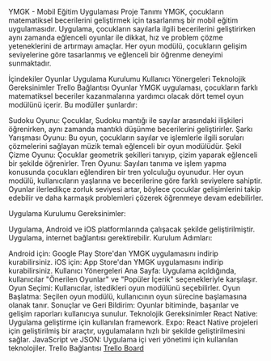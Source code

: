 YMGK - Mobil Eğitim Uygulaması
Proje Tanımı
YMGK, çocukların matematiksel becerilerini geliştirmek için tasarlanmış bir mobil eğitim uygulamasıdır. Uygulama, çocukların sayılarla ilgili becerilerini geliştirirken aynı zamanda eğlenceli oyunlar ile dikkat, hız ve problem çözme yeteneklerini de artırmayı amaçlar. Her oyun modülü, çocukların gelişim seviyelerine göre tasarlanmış ve eğlenceli bir öğrenme deneyimi sunmaktadır.

İçindekiler
Oyunlar
Uygulama Kurulumu
Kullanıcı Yönergeleri
Teknolojik Gereksinimler
Trello Bağlantısı
Oyunlar
YMGK uygulaması, çocukların farklı matematiksel beceriler kazanmalarına yardımcı olacak dört temel oyun modülünü içerir. Bu modüller şunlardır:

Sudoku Oyunu: Çocuklar, Sudoku mantığı ile sayılar arasındaki ilişkileri öğrenirken, aynı zamanda mantıklı düşünme becerilerini geliştirirler.
Şarkı Yarışması Oyunu: Bu oyun, çocukların sayılar ve işlemlerle ilgili soruları çözmelerini sağlayan müzik temalı eğlenceli bir oyun modülüdür.
Şekil Çizme Oyunu: Çocuklar geometrik şekilleri tanıyıp, çizim yaparak eğlenceli bir şekilde öğrenirler.
Tren Oyunu: Sayıları tanıma ve işlem yapma konusunda çocukları eğlendiren bir tren yolculuğu oyunudur.
Her oyun modülü, kullanıcıların yaşlarına ve becerilerine göre farklı seviyelere sahiptir. Oyunlar ilerledikçe zorluk seviyesi artar, böylece çocuklar gelişimlerini takip edebilir ve daha karmaşık problemleri çözerek öğrenmeye devam edebilirler.

Uygulama Kurulumu
Gereksinimler:

Uygulama, Android ve iOS platformlarında çalışacak şekilde geliştirilmiştir.
Uygulama, internet bağlantısı gerektirebilir.
Kurulum Adımları:

Android için: Google Play Store'dan YMGK uygulamasını indirip kurabilirsiniz.
iOS için: App Store'dan YMGK uygulamasını indirip kurabilirsiniz.
Kullanıcı Yönergeleri
Ana Sayfa: Uygulama açıldığında, kullanıcılar "Önerilen Oyunlar" ve "Popüler İçerik" seçenekleriyle karşılaşır.
Oyun Seçimi: Kullanıcılar, istedikleri oyun modülünü seçebilirler.
Oyun Başlatma: Seçilen oyun modülü, kullanıcının oyun sürecine başlamasına olanak tanır.
Sonuçlar ve Geri Bildirim: Oyunlar bitiminde, başarılar ve gelişim raporları kullanıcıya sunulur.
Teknolojik Gereksinimler
React Native: Uygulama geliştirme için kullanılan framework.
Expo: React Native projeleri için geliştirilmiş bir araçtır, uygulamaların hızlı bir şekilde geliştirilmesini sağlar.
JavaScript ve JSON: Uygulama içi veri yönetimi için kullanılan teknolojiler.
Trello Bağlantısı
[Trello Board](https://trello.com/b/0OzTegNJ/ymgk)
